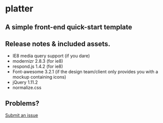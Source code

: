 # platter

## A simple front-end quick-start template

## Release notes & included assets.
* IE8 media query support (if you dare)
* modernizr 2.8.3 (for ie8)
* respond.js 1.4.2 (for ie8)
* Font-awesome 3.2.1 (if the design team/client only provides you with a mockup containing icons)
* jQuery 1.11.2
* normalize.css

## Problems?
[Submit an issue](https://github.com/freqn/platter/issues)
